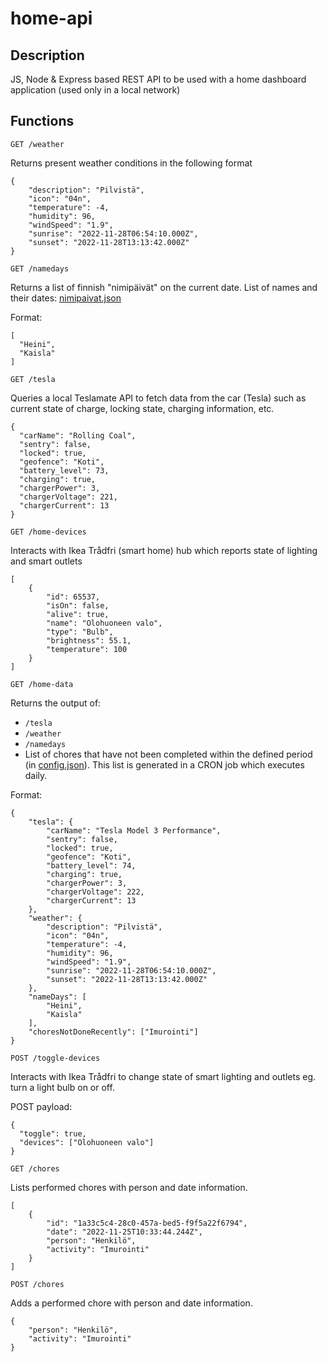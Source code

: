 # home-api

## Description

JS, Node & Express based REST API to be used with a home dashboard application (used only in a local network)

## Functions

```GET /weather```

Returns present weather conditions in the following format

```
{
    "description": "Pilvistä",
    "icon": "04n",
    "temperature": -4,
    "humidity": 96,
    "windSpeed": "1.9",
    "sunrise": "2022-11-28T06:54:10.000Z",
    "sunset": "2022-11-28T13:13:42.000Z"
}
```

```GET /namedays```

Returns a list of finnish "nimipäivät" on the current date. List of names and their dates: [nimipaivat.json](./nimipaivat.json)

Format:
```
[
  "Heini",
  "Kaisla"
]
```

```GET /tesla```

Queries a local Teslamate API to fetch data from the car (Tesla) such as current state of charge, locking state, charging information, etc.

```
{
  "carName": "Rolling Coal",
  "sentry": false,
  "locked": true,
  "geofence": "Koti",
  "battery_level": 73,
  "charging": true,
  "chargerPower": 3,
  "chargerVoltage": 221,
  "chargerCurrent": 13    
}
```

```GET /home-devices```

Interacts with Ikea Trådfri (smart home) hub which reports state of lighting and smart outlets

```
[
    {
        "id": 65537,
        "isOn": false,
        "alive": true,
        "name": "Olohuoneen valo",
        "type": "Bulb",
        "brightness": 55.1,
        "temperature": 100
    }
]
```

```GET /home-data```

Returns the output of:
- `/tesla`
- `/weather`
- `/namedays`
- List of chores that have not been completed within the defined period (in [config.json](./config.json)). This list is generated in a CRON job which executes daily.

Format:
```
{
    "tesla": {
        "carName": "Tesla Model 3 Performance",
        "sentry": false,
        "locked": true,
        "geofence": "Koti",
        "battery_level": 74,
        "charging": true,
        "chargerPower": 3,
        "chargerVoltage": 222,
        "chargerCurrent": 13
    },
    "weather": {
        "description": "Pilvistä",
        "icon": "04n",
        "temperature": -4,
        "humidity": 96,
        "windSpeed": "1.9",
        "sunrise": "2022-11-28T06:54:10.000Z",
        "sunset": "2022-11-28T13:13:42.000Z"
    },
    "nameDays": [
        "Heini",
        "Kaisla"
    ],
    "choresNotDoneRecently": ["Imurointi"]
}
```

```POST /toggle-devices```

Interacts with Ikea Trådfri to change state of smart lighting and outlets eg. turn a light bulb on or off.

POST payload:
```
{
  "toggle": true,
  "devices": ["Olohuoneen valo"]
}
```

```GET /chores```

Lists performed chores with person and date information.

```
[
    {
        "id": "1a33c5c4-28c0-457a-bed5-f9f5a22f6794",
        "date": "2022-11-25T10:33:44.244Z",
        "person": "Henkilö",
        "activity": "Imurointi"
    }
]
```

```POST /chores```

Adds a performed chore with person and date information.

```
{
    "person": "Henkilö",
    "activity": "Imurointi"
}

```